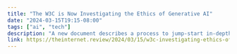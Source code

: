 ```yaml
---
title: "The W3C is Now Investigating the Ethics of Generative AI"
date: "2024-03-15T19:15-08:00"
tags: ["ai", "tech"]
description: "A new document describes a process to jump-start in-depth explorations and research related to how “Artificial Intelligence” is affecting the Web."
link: https://theinternet.review/2024/03/15/w3c-investigating-ethics-of-ai/
---
```

